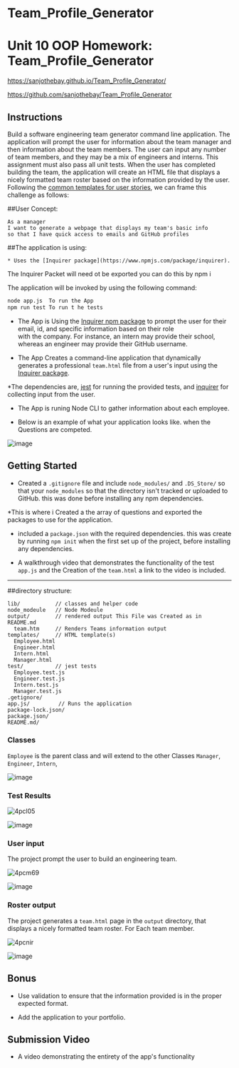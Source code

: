# Team_Profile_Generator

# Unit 10 OOP Homework: Team_Profile_Generator

https://sanjothebay.github.io/Team_Profile_Generator/

https://github.com/sanjothebay/Team_Profile_Generator


## Instructions

Build a software engineering team generator command line application. The application will prompt the user for information about the team manager and then information about the 
team members. The user can input any number of team members, and they may be a mix of engineers and interns. This assignment must also pass all unit tests. When the user has 
completed building the team, the application will create an HTML file that displays a nicely formatted team roster based on the information provided by the user. Following the 
[common templates for user stories](https://en.wikipedia.org/wiki/User_story#Common_templates), we can frame this challenge as follows:

##User Concept:

```
As a manager
I want to generate a webpage that displays my team's basic info
so that I have quick access to emails and GitHub profiles
```

##The application is using:

	* Uses the [Inquirer package](https://www.npmjs.com/package/inquirer).
The Inquirer Packet will need ot be exported you can do this by npm i 

The application will be invoked by using the following command:

```bash
node app.js  To run the App
npm run test To run t he tests 
```
* The App is Using the [Inquirer npm package](https://github.com/SBoudrias/Inquirer.js/) to prompt the user for their email, id, and specific information based on their role   
with the company. For instance, an intern may provide their school, whereas an engineer may provide their GitHub username.

* The App Creates a command-line application that dynamically generates a professional `team.html` file from a user's input using the 
[Inquirer package](https://www.npmjs.com/package/inquirer).

*The dependencies are, [jest](https://jestjs.io/) for running the provided tests, and [inquirer](https://www.npmjs.com/package/inquirer) for collecting input from the user.

* The App is runing Node CLI to gather information about each employee.

* Below is an example of what your application looks like. when the Questions are competed.

![image](https://user-images.githubusercontent.com/67298961/101312185-bc08dc80-3818-11eb-8913-bfffc49ed2d2.png)


## Getting Started

* Created a `.gitignore` file and include `node_modules/` and `.DS_Store/` so that your `node_modules` so that the directory isn't tracked or uploaded to GitHub. 
this was done before installing any npm dependencies.

*This is where i Created a the array of questions and exported the packages to use for the application.

* included a `package.json` with the required dependencies. this was create by running `npm init` when the first set up of the project, before installing any dependencies.

* A walkthrough video that demonstrates the functionality of the test `app.js` and the Creation of the `team.html` a link to the video is included.

 ---

##directory structure:

```
lib/           // classes and helper code
node_modeule   // Node Modeule
output/        // rendered output This File was Created as in README.md
  team.htm     // Renders Teams information output
templates/     // HTML template(s)
  Employee.html
  Engineer.html
  Intern.html
  Manager.html
test/          // jest tests
  Employee.test.js
  Engineer.test.js
  Intern.test.js
  Manager.test.js
.getignore/
app.js/         // Runs the application
package-lock.json/
package.json/
README.md/
```

### Classes
`Employee` is the parent class and will extend to the other Classes `Manager`, `Engineer`, `Intern`,

![image](https://user-images.githubusercontent.com/67298961/101312482-78fb3900-3819-11eb-9f14-551232e9ae81.png)

### Test Results

![4pcl05](https://user-images.githubusercontent.com/67298961/101310391-603c5480-3814-11eb-81cd-eb29e8b1dbdc.gif)

![image](https://user-images.githubusercontent.com/67298961/101312388-405b5f80-3819-11eb-9a49-725ab8a35712.png)

### User input

The project prompt the user to build an engineering team. 

![4pcm69](https://user-images.githubusercontent.com/67298961/101311095-456adf80-3816-11eb-9e6e-ed477601b27b.gif)

![image](https://user-images.githubusercontent.com/67298961/101312293-038f6880-3819-11eb-9827-078317df873f.png)


### Roster output

The project generates a `team.html` page in the `output` directory, that displays a nicely formatted team roster. For Each team member.

![4pcnir](https://user-images.githubusercontent.com/67298961/101312125-97146980-3818-11eb-9dd7-0f5887c032dd.gif)

![image](https://user-images.githubusercontent.com/67298961/101312185-bc08dc80-3818-11eb-8913-bfffc49ed2d2.png)


## Bonus

* Use validation to ensure that the information provided is in the proper expected format.

* Add the application to your portfolio.


## Submission Video

* A video demonstrating the entirety of the app's functionality 




